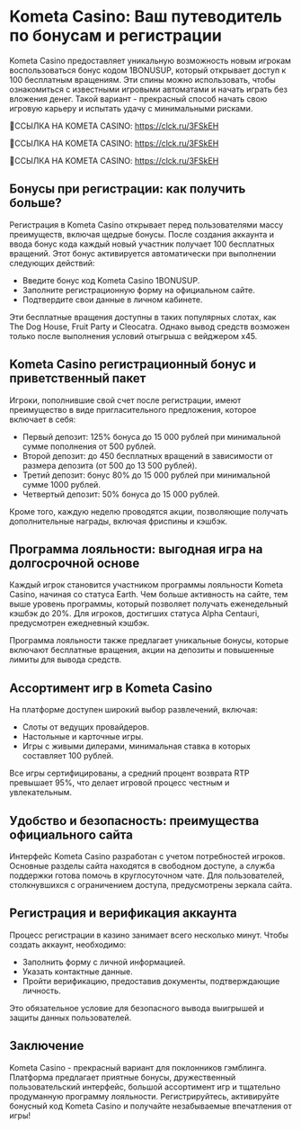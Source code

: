 # Kometa Casino: Ваш путеводитель по бонусам и регистрации

Kometa Casino предоставляет уникальную возможность новым игрокам воспользоваться бонус кодом 1BONUSUP, который открывает доступ к 100 бесплатным вращениям. Эти спины можно использовать, чтобы ознакомиться с известными игровыми автоматами и начать играть без вложения денег. Такой вариант - прекрасный способ начать свою игровую карьеру и испытать удачу с минимальными рисками.

🔗ССЫЛКА НА KOMETA CASINO: https://clck.ru/3FSkEH

🔗ССЫЛКА НА KOMETA CASINO: https://clck.ru/3FSkEH

🔗ССЫЛКА НА KOMETA CASINO: https://clck.ru/3FSkEH

## Бонусы при регистрации: как получить больше?

Регистрация в Kometa Casino открывает перед пользователями массу преимуществ, включая щедрые бонусы. После создания аккаунта и ввода бонус кода каждый новый участник получает 100 бесплатных вращений. Этот бонус активируется автоматически при выполнении следующих действий:

- Введите бонус код Kometa Casino 1BONUSUP.
- Заполните регистрационную форму на официальном сайте.
- Подтвердите свои данные в личном кабинете.

Эти бесплатные вращения доступны в таких популярных слотах, как The Dog House, Fruit Party и Cleocatra. Однако вывод средств возможен только после выполнения условий отыгрыша с вейджером х45.

## Kometa Casino регистрационный бонус и приветственный пакет

Игроки, пополнившие свой счет после регистрации, имеют преимущество в виде пригласительного предложения, которое включает в себя:

- Первый депозит: 125% бонуса до 15 000 рублей при минимальной сумме пополнения от 500 рублей.
- Второй депозит: до 450 бесплатных вращений в зависимости от размера депозита (от 500 до 13 500 рублей).
- Третий депозит: бонус 80% до 15 000 рублей при минимальной сумме 1000 рублей.
- Четвертый депозит: 50% бонуса до 15 000 рублей.

Кроме того, каждую неделю проводятся акции, позволяющие получать дополнительные награды, включая фриспины и кэшбэк.

## Программа лояльности: выгодная игра на долгосрочной основе

Каждый игрок становится участником программы лояльности Kometa Casino, начиная со статуса Earth. Чем больше активность на сайте, тем выше уровень программы, который позволяет получать еженедельный кэшбэк до 20%. Для игроков, достигших статуса Alpha Centauri, предусмотрен ежедневный кэшбэк.

Программа лояльности также предлагает уникальные бонусы, которые включают бесплатные вращения, акции на депозиты и повышенные лимиты для вывода средств.

## Ассортимент игр в Kometa Casino

На платформе доступен широкий выбор развлечений, включая:

- Слоты от ведущих провайдеров.
- Настольные и карточные игры.
- Игры с живыми дилерами, минимальная ставка в которых составляет 100 рублей.

Все игры сертифицированы, а средний процент возврата RTP превышает 95%, что делает игровой процесс честным и увлекательным.

## Удобство и безопасность: преимущества официального сайта

Интерфейс Kometa Casino разработан с учетом потребностей игроков. Основные разделы сайта находятся в свободном доступе, а служба поддержки готова помочь в круглосуточном чате. Для пользователей, столкнувшихся с ограничением доступа, предусмотрены зеркала сайта.

## Регистрация и верификация аккаунта

Процесс регистрации в казино занимает всего несколько минут. Чтобы создать аккаунт, необходимо:

- Заполнить форму с личной информацией.
- Указать контактные данные.
- Пройти верификацию, предоставив документы, подтверждающие личность.

Это обязательное условие для безопасного вывода выигрышей и защиты данных пользователей.

## Заключение

Kometa Casino - прекрасный вариант для поклонников гэмблинга. Платформа предлагает приятные бонусы, дружественный пользовательский интерфейс, большой ассортимент игр и тщательно продуманную программу лояльности. Регистрируйтесь, активируйте бонусный код Kometa Casino и получайте незабываемые впечатления от игры!
